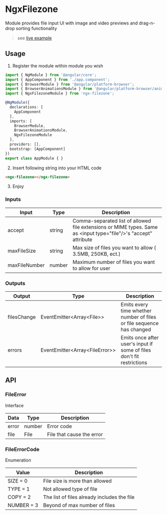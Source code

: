 # NgxFilezone

Module provides file input UI with image and video previews and drag-n-drop sorting functionality

> see [live example](https://stackblitz.com/edit/ngx-filezone?file=src/app/app.component.html)

## Usage

1. Register the module within module you wish
```typescript
import { NgModule } from '@angular/core';
import { AppComponent } from './app.component';
import { BrowserModule } from '@angular/platform-browser';
import { BrowserAnimationsModule } from '@angular/platform-browser/animations';
import { NgxFilezoneModule } from 'ngx-filezone';

@NgModule({
  declarations: [
    AppComponent
  ],
  imports: [
    BrowserModule,
    BrowserAnimationsModule,
    NgxFilezoneModule
  ],
  providers: [],
  bootstrap: [AppComponent]
})
export class AppModule { }
```
2. Insert following string into your HTML code
```html
<ngx-filezone></ngx-filezone>
```
3. Enjoy

### Inputs

| Input          | Type    | Description                                                                                                       |
| -------------- | ------- | ----------------------------------------------------------------------------------------------------------------- |
| accept         | string  | Comma-separated list of allowed file extensions or MIME types. Same as \<input type="file"/>'s "accept" attribute |
| maxFileSize    | string  | Max size of files you want to allow ( 3.5MB, 250KB, ect.)                                                         |
| maxFileNumber  | number  | Maximum number of files you want to allow for user                                                                |

### Outputs

| Output       | Type                             | Description                                                                   |
| ------------ | -------------------------------- | ----------------------------------------------------------------------------- |
| filesChange  | EventEmitter\<Array\<File>>      | Emits every time whether number of files or file sequence has changed         |
| errors       | EventEmitter\<Array\<FileError>> | Emits once after user's input if some of files don't fit restrictions         |

## API

### FileError

Interface

| Data         | Type       | Description                       |
| ------------ | ---------- | --------------------------------- |
| error        | number     | Error code                        |
| file         | File       | File that cause the error         |

### FileErrorCode

Enumeration

| Value        | Description                                 |
| ------------ | ------------------------------------------- |
| SIZE = 0     | File size is more than allowed              |
| TYPE = 1     | Not allowed type of file                    |
| COPY = 2     | The list of files already includes the file |
| NUMBER = 3   | Beyond of max number of files               |